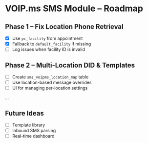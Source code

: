 # VOIP.ms SMS Module – Roadmap

## Phase 1 – Fix Location Phone Retrieval
- [x] Use `pc_facility` from appointment
- [x] Fallback to `default_facility` if missing
- [ ] Log issues when facility ID is invalid

## Phase 2 – Multi-Location DID & Templates
- [ ] Create `sms_voipms_location_map` table
- [ ] Use location-based message overrides
- [ ] UI for managing per-location settings

...

## Future Ideas
- [ ] Template library
- [ ] Inbound SMS parsing
- [ ] Real-time dashboard
